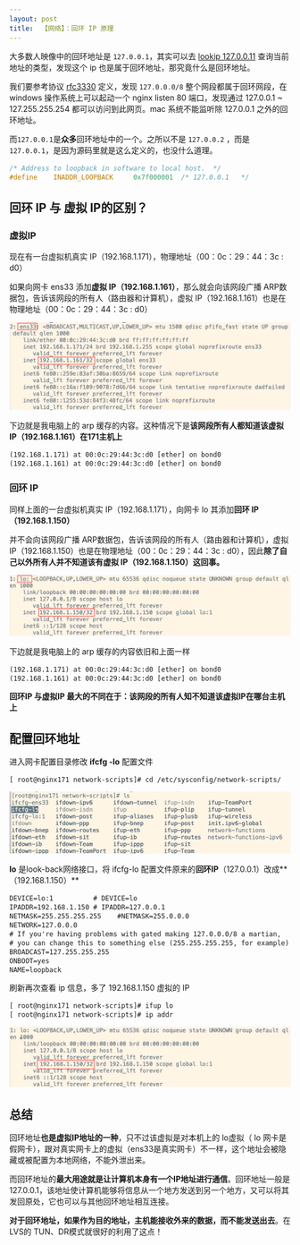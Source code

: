 ```yaml
---
layout: post
title:  【网络】：回环 IP 原理
---
```




大多数人映像中的回环地址是 `127.0.0.1`，其实可以去 [lookip 127.0.0.11](https://links.jianshu.com/go?to=https%3A%2F%2Fwww.lookip.net%2Fip%2F127.0.0.11) 查询当前地址的类型，发现这个 ip 也是属于回环地址，那究竟什么是回环地址。

我们要参考协议 [rfc3330](https://links.jianshu.com/go?to=https%3A%2F%2Fwww.rfc-editor.org%2Frfc%2Frfc3330) 定义，发现  `127.0.0.0/8` 整个网段都属于回环网段，在 windows 操作系统上可以起动一个 nginx listen 80 端口，发现通过 127.0.0.1 ~ 127.255.255.254 都可以访问到此网页。mac 系统不能监听除 127.0.0.1 之外的回环地址。

而`127.0.0.1`是**众多**回环地址中的一个。之所以不是 `127.0.0.2` ，而是 `127.0.0.1`，是因为源码里就是这么定义的，也没什么道理。

```c
/* Address to loopback in software to local host.  */
#define    INADDR_LOOPBACK     0x7f000001  /* 127.0.0.1   */
```





## 回环 IP 与 虚拟 IP的区别？

### 虚拟IP

现在有一台虚拟机真实 IP（192.168.1.171），物理地址（00：0c：29：44：3c : d0）

如果向网卡 ens33 添加**虚拟 IP（192.168.1.161）**，那么就会向该网段广播 ARP数据包，告诉该网段的所有人（路由器和计算机），虚拟 IP（192.168.1.161）也是在物理地址（00：0c：29：44：3c : d0）

![image-20230315150458588](../assets/Redis.assets/image-20230315150458588.png)

下边就是我电脑上的 arp 缓存的内容。这种情况下是**该网段所有人都知道该虚拟 IP（192.168.1.161）在171主机上**
```text
(192.168.1.171) at 00:0c:29:44:3c:d0 [ether] on bond0
(192.168.1.161) at 00:0c:29:44:3c:d0 [ether] on bond0
```

### 回环 IP

同样上面的一台虚拟机真实 IP（192.168.1.171），向网卡 lo 其添加**回环 IP（192.168.1.150）**

并不会向该网段广播 ARP数据包，告诉该网段的所有人（路由器和计算机），虚拟 IP（192.168.1.150）也是在物理地址（00：0c：29：44：3c : d0），因此**除了自己以外所有人并不知道该有虚拟 IP（192.168.1.150）这回事。**

![image-20230315151627155](../assets/Redis.assets/image-20230315151627155.png)

下边就是我电脑上的 arp 缓存的内容依旧和上面一样

```text
(192.168.1.171) at 00:0c:29:44:3c:d0 [ether] on bond0
(192.168.1.161) at 00:0c:29:44:3c:d0 [ether] on bond0
```

**回环IP 与虚拟IP 最大的不同在于：该网段的所有人知不知道该虚拟IP在哪台主机上**





## 配置回环地址

进入网卡配置目录修改 **ifcfg -lo** 配置文件

```shell
[ root@nginx171 network-scripts]# cd /etc/sysconfig/network-scripts/
```

![image-20230315155825104](../assets/Redis.assets/image-20230315155825104.png)

 **lo** 是look-back网络接口，将 ifcfg-lo 配置文件原来的**回环IP**（127.0.0.1）改成**（192.168.1.150）**

```shell
DEVICE=lo:1          # DEVICE=lo
IPADDR=192.168.1.150 # IPADDR=127.0.0.1
NETMASK=255.255.255.255    #NETMASK=255.0.0.0
NETWORK=127.0.0.0
# If you're having problems with gated making 127.0.0.0/8 a martian,
# you can change this to something else (255.255.255.255, for example)
BROADCAST=127.255.255.255
ONBOOT=yes
NAME=loopback
```
刷新再次查看 ip 信息，多了 192.168.1.150 虚拟的 IP
```shell
[ root@nginx171 network-scripts]# ifup lo
[ root@nginx171 network-scripts]# ip addr
```

![image-20230315161051690](../assets/Redis.assets/image-20230315161051690.png)

## 总结

回环地址**也是虚拟IP地址的一种**，只不过该虚拟是对本机上的 lo虚拟（ lo 网卡是假网卡），跟对真实网卡上的虚拟（ens33是真实网卡）不一样，这个地址会被隐藏或被配置为本地网络，不能外泄出来。

而回环地址的**最大用途就是让计算机本身有一个IP地址进行通信**。回环地址一般是127.0.0.1，该地址使计算机能够将信息从一个地方发送到另一个地方，又可以将其发回原处，它也可以与其他回环地址相互连接。

**对于回环地址，如果作为目的地址，主机能接收外来的数据，而不能发送出去**。在 LVS的 TUN、DR模式就很好的利用了这点！
